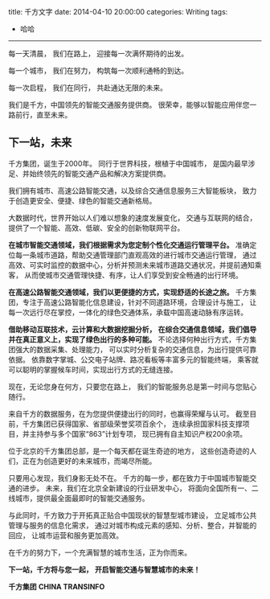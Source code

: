 title: 千方文字
date: 2014-04-10 20:00:00
categories: Writing
tags:
 - 哈哈
---

每一天清晨，
我们在路上，
迎接每一次满怀期待的出发。

每一个城市， 
我们在努力， 
构筑每一次顺利通畅的到达。

每一次启程， 
我们在同行， 
共赴通达无限的未来。

我们是千方，中国领先的智能交通服务提供商。 
很荣幸，能够以智能应用伴您一路前行，直至未来。

## 下一站，未来

千方集团，诞生于2000年。 
同行于世界科技，根植于中国城市， 
是国内最早涉足、并始终领先的智能交通产品和解决方案提供商。

我们拥有城市、高速公路智能交通，以及综合交通信息服务三大智能板块，
致力于创造更安全、便捷、绿色的智能交通新格局。

大数据时代，世界开始以人们难以想象的速度发展变化，
交通与互联网的结合，提供了一个智能、高效、低碳、安全的创新物联网平台。

__在城市智能交通领域，我们根据需求为您定制个性化交通运行管理平台。__
准确定位每一条城市道路，帮助交通管理部门直观高效的进行城市交通运行管理，
通过高效、可实时监控的数据中心，分析并预测未来城市道路交通状况，并提前通知乘客，
从而使城市交通管理快捷、有序，让人们享受到安全畅通的出行环境。

__在高速公路智能交通领域，我们以更便捷的方式，实现舒适的长途之旅。__
千方集团，专注于高速公路智能化信息建设，针对不同道路环境，合理设计与施工，
让每一次远行尽在掌控，一体化的绿色交通体系，承载中国高速动脉有序运转。

__借助移动互联技术，云计算和大数据挖掘分析，__
__在综合交通信息领域，我们倡导并在真正意义上，实现了绿色出行的多种可能。__
不论选择何种出行方式，千方集团强大的数据采集、处理能力，
可以实时分析复杂的交通信息，为出行提供可靠依据。
依靠数字掌城、公交电子站牌、路况看板等丰富多元的智能终端，
乘客就可以聪明的掌握候车时间，实现出行方式的无缝连接。

现在，无论您身在何方，只要您在路上，
我们的智能服务总是第一时间与您贴心随行。

来自千方的数据服务，在为您提供便捷出行的同时，也赢得荣耀与认可。
截至目前，千方集团已获得国家、省部级荣誉奖项百余个，
连续承担国家科技支撑项目，并主持参与多个国家“863”计划专项，
现已拥有自主知识产权200余项。

位于北京的千方集团总部，是一个每天都在诞生奇迹的地方，
这些创造奇迹的人们，正在为创造更好的未来城市，而竭尽所能。

只要用心发现，我们身影无处不在。
千方的每一步，都在致力于中国城市智能交通的进步。
未来，我们在北京全新建设的行业研发中心，
将面向全国所有一、二线城市，提供最全面最即时的智能交通服务。

与此同时，千方致力于开拓真正贴合中国现状的智慧型城市建设，
立足城市公共管理与服务的信息化需求，
通过对城市构成元素的感知、分析、整合，并智能的回应，
让城市运营和服务更加高效。 

在千方的努力下，一个充满智慧的城市生活，正为你而来。 

__下一站，千方将与您一起，__
__开启智能交通与智慧城市的未来！__

__千方集团__
__CHINA TRANSINFO__

